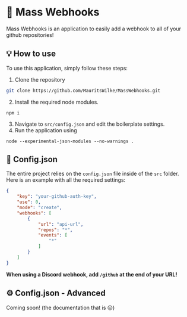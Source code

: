 # 🎣 Mass Webhooks
Mass Webhooks is an application to easily add a webhook to all of your github repositories!

## 💡 How to use 
To use this application, simply follow these steps:
 1. Clone the repository
 ```sh
 git clone https://github.com/MauritsWilke/MassWebhooks.git
 ```
 2. Install the required node modules.
 ```
 npm i
 ```
 3. Navigate to `src/config.json` and edit the boilerplate settings.
 4. Run the application using 
 ```
node --experimental-json-modules --no-warnings .
 ```

## 🔧 Config.json
The entire project relies on the `config.json` file inside of the `src` folder.\
Here is an example with all the required settings:
```json
{
	"key": "your-github-auth-key",
	"use": 0,
	"mode": "create",
	"webhooks": [
		{
			"url": "api-url",
			"repos": "*",
			"events": [
				"*"
			]
		}
	]
}
```

**When using a Discord webhook, add `/github` at the end of your URL!**

## ⚙ Config.json - Advanced
Coming soon! (the documentation that is 😔)